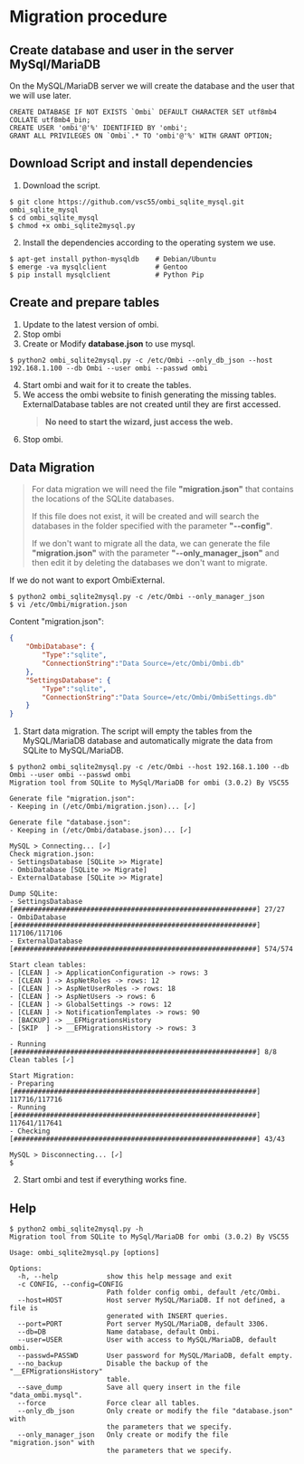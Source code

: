 # Migration procedure

## Create database and user in the server MySql/MariaDB
On the MySQL/MariaDB server we will create the database and the user that we will use later.
```mysql
CREATE DATABASE IF NOT EXISTS `Ombi` DEFAULT CHARACTER SET utf8mb4 COLLATE utf8mb4_bin;
CREATE USER 'ombi'@'%' IDENTIFIED BY 'ombi';
GRANT ALL PRIVILEGES ON `Ombi`.* TO 'ombi'@'%' WITH GRANT OPTION;
```

## Download Script and install dependencies
1. Download the script.
```
$ git clone https://github.com/vsc55/ombi_sqlite_mysql.git ombi_sqlite_mysql
$ cd ombi_sqlite_mysql
$ chmod +x ombi_sqlite2mysql.py
```
2. Install the dependencies according to the operating system we use.
```
$ apt-get install python-mysqldb    # Debian/Ubuntu
$ emerge -va mysqlclient            # Gentoo
$ pip install mysqlclient           # Python Pip
```

## Create and prepare tables
1. Update to the latest version of ombi.
2. Stop ombi
3. Create or Modify **database.json** to use mysql.
```
$ python2 ombi_sqlite2mysql.py -c /etc/Ombi --only_db_json --host 192.168.1.100 --db Ombi --user ombi --passwd ombi 
```
4. Start ombi and wait for it to create the tables.
5. We access the ombi website to finish generating the missing tables. ExternalDatabase tables are not created until they are first accessed. 
   > **No need to start the wizard, just access the web.**
6. Stop ombi.

## Data Migration
> For data migration we will need the file **"migration.json"** that contains the locations of the SQLite databases.
> 
> If this file does not exist, it will be created and will search the databases in the folder specified with the parameter **"--config"**.
>
>If we don't want to migrate all the data, we can generate the file **"migration.json"** with the parameter **"--only_manager_json"** and then edit it by deleting the databases we don't want to migrate.

If we do not want to export OmbiExternal.
```
$ python2 ombi_sqlite2mysql.py -c /etc/Ombi --only_manager_json
$ vi /etc/Ombi/migration.json
```
Content "migration.json":
```json
{
    "OmbiDatabase": {
        "Type":"sqlite",
        "ConnectionString":"Data Source=/etc/Ombi/Ombi.db"
    },
    "SettingsDatabase": {
        "Type":"sqlite",
        "ConnectionString":"Data Source=/etc/Ombi/OmbiSettings.db"
    }
}
```

1. Start data migration.
The script will empty the tables from the MySQL/MariaDB database and automatically migrate the data from SQLite to MySQL/MariaDB.
```
$ python2 ombi_sqlite2mysql.py -c /etc/Ombi --host 192.168.1.100 --db Ombi --user ombi --passwd ombi
Migration tool from SQLite to MySql/MariaDB for ombi (3.0.2) By VSC55

Generate file "migration.json":
- Keeping in (/etc/Ombi/migration.json)... [✓]

Generate file "database.json":
- Keeping in (/etc/Ombi/database.json)... [✓]

MySQL > Connecting... [✓]
Check migration.json:
- SettingsDatabase [SQLite >> Migrate]
- OmbiDatabase [SQLite >> Migrate]
- ExternalDatabase [SQLite >> Migrate]

Dump SQLite:
- SettingsDatabase  [############################################################] 27/27
- OmbiDatabase      [############################################################] 117106/117106
- ExternalDatabase  [############################################################] 574/574

Start clean tables:
- [CLEAN ] -> ApplicationConfiguration -> rows: 3
- [CLEAN ] -> AspNetRoles -> rows: 12
- [CLEAN ] -> AspNetUserRoles -> rows: 18
- [CLEAN ] -> AspNetUsers -> rows: 6
- [CLEAN ] -> GlobalSettings -> rows: 12
- [CLEAN ] -> NotificationTemplates -> rows: 90
- [BACKUP] -> __EFMigrationsHistory
- [SKIP  ] -> __EFMigrationsHistory -> rows: 3

- Running   [############################################################] 8/8
Clean tables [✓]

Start Migration:
- Preparing [############################################################] 117716/117716
- Running   [############################################################] 117641/117641
- Checking  [############################################################] 43/43

MySQL > Disconnecting... [✓]
$
```
2. Start ombi and test if everything works fine.

## Help
```
$ python2 ombi_sqlite2mysql.py -h
Migration tool from SQLite to MySql/MariaDB for ombi (3.0.2) By VSC55

Usage: ombi_sqlite2mysql.py [options]

Options:
  -h, --help            show this help message and exit
  -c CONFIG, --config=CONFIG
                        Path folder config ombi, default /etc/Ombi.
  --host=HOST           Host server MySQL/MariaDB. If not defined, a file is
                        generated with INSERT queries.
  --port=PORT           Port server MySQL/MariaDB, default 3306.
  --db=DB               Name database, default Ombi.
  --user=USER           User with access to MySQL/MariaDB, default ombi.
  --passwd=PASSWD       User password for MySQL/MariaDB, defalt empty.
  --no_backup           Disable the backup of the "__EFMigrationsHistory"
                        table.
  --save_dump           Save all query insert in the file "data_ombi.mysql".
  --force               Force clear all tables.
  --only_db_json        Only create or modify the file "database.json" with
                        the parameters that we specify.
  --only_manager_json   Only create or modify the file "migration.json" with
                        the parameters that we specify.
```
